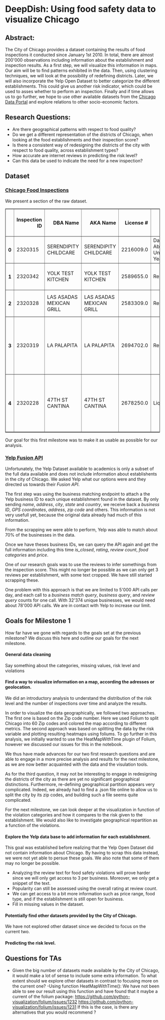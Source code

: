 # DeepDish: Using food safety data to visualize Chicago

## Abstract:

The City of Chicago provides a dataset containing the results of food inspections it conducted since January 1st 2010. In total, there are almost 200'000 observations including information about the establishment and inspection results. 
As a first step, we will visualize this information in maps. Our aim will be to find patterns exhibited in the data. Then, using clustering techniques, we will look at the possibility of redefining districts.
Later, we will also incorporate the Yelp Open Dataset to better categorize the different establishments. This could give us another risk indicator, which could be used to asses whether to perform an inspection.
Finally and if time allows us to go further, we hope to use other available datasets from the [Chicago Data Portal](https://data.cityofchicago.org) and explore relations to other socio-economic factors.

<!--Our goal in this project is to visualize the city of Chicago as a graph of the food violation in an appealing and concise way in order to analyse the streets where the most violation occurs. In a second part we can thus use another dataset provided by the Chicago Data Portal such as Crimes - 2001 to present and look for correlation between th district with high crime and food violation.  Through this we hope to gain deeper insight into how the city of Chicago can be analyzed and which implications on the population can be inferred by food violation.-->

## Research Questions:
- Are there geographical patterns with respect to food quality?
- Do we get a different representation of the districts of Chicago, when looking at the food establishments and their inspection score?
- Is there a consistent way of redesigning the districts of the city with respect to food quality, across establishment types?
- How accurate are internet reviews in predicting the risk level?
- Can this data be used to indicate the need for a new inspection?

## Dataset 
### [Chicago Food Inspections](https://www.kaggle.com/chicago/chicago-food-inspections)

We present a section of the raw dataset. 

<table border="1" class="dataframe">  <thead>    <tr style="text-align: right;">      <th></th>      <th>Inspection ID</th>      <th>DBA Name</th>      <th>AKA Name</th>      <th>License #</th>      <th>Facility Type</th>      <th>Risk</th>      <th>Address</th>      <th>City</th>      <th>State</th>      <th>Zip</th>      <th>Inspection Date</th>      <th>Inspection Type</th>      <th>Results</th>      <th>Violations</th>      <th>Latitude</th>      <th>Longitude</th>      <th>Location</th>      <th>Historical Wards 2003-2015</th>      <th>Zip Codes</th>      <th>Community Areas</th>      <th>Census Tracts</th>      <th>Wards</th>    </tr>  </thead>  <tbody>    <tr>      <th>0</th>      <td>2320315</td>      <td>SERENDIPITY CHILDCARE</td>      <td>SERENDIPITY CHILDCARE</td>      <td>2216009.0</td>      <td>Daycare Above and Under 2 Years</td>      <td>Risk 1 (High)</td>      <td>1300 W 99TH ST</td>      <td>CHICAGO</td>      <td>IL</td>      <td>60643.0</td>      <td>2019-10-23T00:00:00.000</td>      <td>License Re-Inspection</td>      <td>Pass</td>      <td>NaN</td>      <td>41.714168</td>      <td>-87.655291</td>      <td>{\'longitude\': \'41.7141680989703\', \'latitude\': \'-87.65529116028439\'}</td>      <td>NaN</td>      <td>NaN</td>      <td>NaN</td>      <td>NaN</td>      <td>NaN</td>    </tr>    <tr>      <th>1</th>      <td>2320342</td>      <td>YOLK TEST KITCHEN</td>      <td>YOLK TEST KITCHEN</td>      <td>2589655.0</td>      <td>Restaurant</td>      <td>Risk 1 (High)</td>      <td>1767 N MILWAUKEE AVE</td>      <td>CHICAGO</td>      <td>IL</td>      <td>60647.0</td>      <td>2019-10-23T00:00:00.000</td>      <td>Canvass</td>      <td>Pass w/ Conditions</td>      <td>23. PROPER DATE MARKING AND DISPOSITION - Comments: ... </td>      <td>41.913588</td>      <td>-87.682203</td>      <td>{\'longitude\': \'41.9135877900482\', \'latitude\': \'-87.68220283542529\'}</td>      <td>NaN</td>      <td>NaN</td>      <td>NaN</td>      <td>NaN</td>      <td>NaN</td>    </tr>    <tr>      <th>2</th>      <td>2320328</td>      <td>LAS ASADAS MEXICAN GRILL</td>      <td>LAS ASADAS MEXICAN GRILL</td>      <td>2583309.0</td>      <td>Restaurant</td>      <td>Risk 1 (High)</td>      <td>3834 W 47TH ST</td>      <td>CHICAGO</td>      <td>IL</td>      <td>60632.0</td>      <td>2019-10-23T00:00:00.000</td>      <td>Canvass</td>      <td>Out of Business</td>      <td>NaN</td>      <td>41.808025</td>      <td>-87.720037</td>      <td>{\'longitude\': \'41.80802515275297\', \'latitude\': \'-87.72003743037237\'}</td>      <td>NaN</td>      <td>NaN</td>      <td>NaN</td>      <td>NaN</td>      <td>NaN</td>    </tr>    <tr>      <th>3</th>      <td>2320319</td>      <td>LA PALAPITA</td>      <td>LA PALAPITA</td>      <td>2694702.0</td>      <td>Restaurant</td>      <td>Risk 1 (High)</td>      <td>3834 W 47TH ST</td>      <td>CHICAGO</td>      <td>IL</td>      <td>60632.0</td>      <td>2019-10-23T00:00:00.000</td>      <td>License</td>      <td>Pass</td>      <td>47. FOOD &amp; NON-FOOD CONTACT SURFACES CLEANABLE, PROPERLY DESIGNED, CONSTRUCTED &amp; USED - Comments: ...</td>      <td>41.808025</td>      <td>-87.720037</td>      <td>{\'longitude\': \'41.80802515275297\', \'latitude\': \'-87.72003743037237\'}</td>      <td>NaN</td>      <td>NaN</td>      <td>NaN</td>      <td>NaN</td>      <td>NaN</td>    </tr>    <tr>      <th>4</th>      <td>2320228</td>      <td>47TH ST CANTINA</td>      <td>47TH ST CANTINA</td>      <td>2678250.0</td>      <td>Liquor</td>      <td>Risk 3 (Low)</td>      <td>4311 W 47TH ST</td>      <td>CHICAGO</td>      <td>IL</td>      <td>60632.0</td>      <td>2019-10-22T00:00:00.000</td>      <td>License</td>      <td>Pass w/ Conditions</td>      <td>3. MANAGEMENT, FOOD EMPLOYEE AND CONDITIONAL EMPLOYEE; KNOWLEDGE, RESPONSIBILITIES AND REPORTING - Comments: ...</td>      <td>41.807662</td>      <td>-87.731480</td>      <td>{\'longitude\': \'41.80766199360051\', \'latitude\': \'-87.73148027311129\'}</td>      <td>NaN</td>      <td>NaN</td>      <td>NaN</td>      <td>NaN</td>      <td>NaN</td>    </tr>  </tbody></table>

Our goal for this first milestone was to make it as usable as possible for our analysis.



### [Yelp Fusion API](https://www.yelp.com/developers/documentation/v3)

Unfortunately, the Yelp Dataset available to academics is only a subset of the full data available and does not include information about establishents in the city of Chicago. We asked Yelp what our options were and they directed us towards their *Fusion API*.

The first step was using the business matching endpoint to attach a the Yelp business ID to each unique establishment found in the dataset. 
By only sending *name*, *address*, *city*, *state* and *country*, we receive back a *business ID*, *GPS coordinates*, *address*, *zip code* and others. This information is not very usefull yet, because the original data already had much of this information. 

From the scrapping we were able to perform, Yelp was able to match about 70% of the businesses in the data. 

Once we have theses business IDs, we can query the API again and get the full information including this time *is_closed*, *rating*, *review count*, *food categories* and *price*.

One of our research goals was to use the reviews to infer somethings from the inspection score. This might no longer be possible as we can only get 3 reviews per establishment, with some text cropped. We have still started scrapping these.


One problem with this approach is that we are limited to 5'000 API calls per day, and each call to a *business match query*, *business query*, and *review query* counts for one call. With 32'374 unique businesses, we would need about 78'000 API calls. We are in contact with Yelp to increase our limit.



## Goals for Milestone 1

How far have we gone with regards to the goals set at the previous milestone? We discuss this here and outline our goals for the next milestone.

#### General data cleaning
Say something about the categories, missing values, risk level and violations 


#### Find a way to visualize information on a map, according the adresses or geolocation.

We did an introductory analysis to understand the distribution of the risk level and the number of inspections over time and analyze the results. 

In order to visualize the data geographically, we followed two approaches. The first one is based on the Zip code number. Here we used Folium to split Chicago into 60 Zip codes and colored the map according to different metrics. The second approach was based on splitting the data by the risk variable and plotting resulting heatmaps using foliums. To go further in this analysis, we initially wanted to use the HeatMapWithTime plugin of Folium, however we discussed our issues for this in the notebook. 

We thus have made advances for our two first research questions and are able to engage in a more precise analysis and results for the next milestone, as we are now better acquainted with the data and the visulation tools.

As for the third question, it may not be interesting to engage in redesigning the districts of the city as there are yet no significant geographical distinctions. Furthermore, re-defining geographical partition appears very complicated. Indeed, we already had to find a .json file online to allow us to split the city by its zip codes, and building such a file seems quite complicated.

For the next milestone, we can look deeper at the visualization in function of the violation categories and how it compares to the risk given to the establishment. We would also like to investigate geographical repartition as a function of the violations. 

	
#### Explore the Yelp data base to add information for each establishment.

This goal was established before realizing that the Yelp Open Dataset did not contain information about Chicago. By having to scrap this data instead, we were not yet able to persue these goals. We also note that some of them may no longer be possible.


- Analyzing the review text for food safety violations will prove harder since we will only get access to 3 per business. Moreover, we only get a snippet of the text.
- Popularity can still be assessed using the overall rating at review count.
- We can get access to a bit more information such as price range, food type, and if the establishment is still open for business.
- Fill in missing values in the dataset.


#### Potentially find other datasets provided by the City of Chicago.
We have not explored other dataset since we decided to focus on the current two.


#### Predicting the risk level.


## Questions for TAs
- Given the big number of datasets made available by the City of Chicago, it would make a lot of sense to include some extra information. To what extent should we explore other datasets in contrast to focusing more on the current one?
-Using function HeatMapWithTime(): We have not been able to see our result using this function and have found that it maybe a current of the folium package:
https://github.com/python-visualization/folium/issues/1232
https://github.com/python-visualization/folium/issues/1231
If this is the case, is there any alternatives that you would recommend ?



